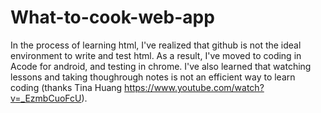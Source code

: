 # What-to-cook-web-app

In the process of learning html, I've realized that github is not the ideal environment to write and test html.
As a result, I've moved to coding in Acode for android, and testing in chrome.
I've also learned that watching lessons and taking thoughrough notes is not an efficient way to learn coding (thanks Tina Huang https://www.youtube.com/watch?v=_EzmbCuoFcU).
